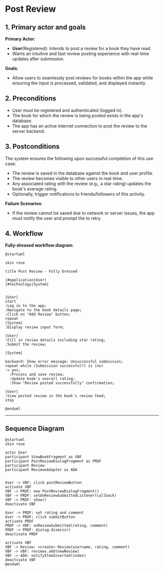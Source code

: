 # Post Review

## 1. Primary actor and goals
__Primary Actor__:

* __User__(Registered): Intends to post a review for a book they have read.
* Wants an intuitive and fast review posting experience with real-time updates after submission.

__Goals__:
* Allow users to seamlessly post reviews for books within the app while ensuring the input is processed, validated, and displayed instantly.

## 2. Preconditions
* User must be registered and authenticated (logged in).
* The book for which the review is being posted exists in the app's database. 
* The app has an active internet connection to post the review to the server backend.


## 3. Postconditions

The system ensures the following upon successful completion of this use case:
* The review is saved in the database against the book and user profile. 
* The review becomes visible to other users in real-time. 
* Any associated rating with the review (e.g., a star rating) 
updates the book's average rating. 
* Optionally, trigger notifications to friends/followers of this activity.

__Failure Scenarios__:
* If the review cannot be saved due to network or server issues, 
the app must notify the user and prompt the to retry.


## 4. Workflow
__Fully-dressed workflow diagram__:


```plantuml
@startuml

skin rose

title Post Review - Fully Dressed

|#application|User|
|#technology|System|


|User|
start
:Log in to the app;
:Navigate to the book details page;
:Click on "Add Review" button;
repeat
|System|
:Display review input form;

|User|
:Fill in review details including star rating;
:Submit the review;

|System|

backward: Show error message: Unsuccessful submission;
repeat while (Submission successful?) is (no)
-> yes;
  :Process and save review;
  :Update book's overall rating;
  :Show "Review posted successfully" confirmation;

|User|
:View posted review in the book's review feed;
stop

@enduml
```

---
## Sequence Diagram

```plantuml
@startuml
skin rose

actor User
participant ViewBookFragment as VBF
participant PostReviewDialogFragment as PRDF
participant Review
participant ReviewsAdapter as ADA


User -> VBF: click postReviewButton
activate VBF
VBF -> PRDF: new PostReviewDialogFragment()
VBF -> PRDF: setOnReviewSubmittedListener(callback)
VBF -> PRDF: show()
deactivate VBF

User -> PRDF: set rating and comment
User -> PRDF: click submitButton
activate PRDF
PRDF -> VBF: onReviewSubmitted(rating, comment)
PRDF -> PRDF: dialog.dismiss()
deactivate PRDF

activate VBF
VBF -> Review: «create» Review(username, rating, comment)
VBF -> VBF: reviews.add(newReview)
VBF -> ADA: notifyItemInserted(index)
deactivate VBF
@enduml
```
